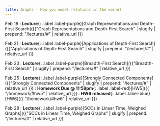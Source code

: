 ```yaml
---
title: Graphs - How you model relations in the world?
---
```



Feb 18
: **Lecture**{: .label .label-purple}[Graph Representations and Depth-First Search]({{"Graph Representations and Depth-First Search" | slugify | prepend: "/lectures/#" | relative_url }})


Feb 21
: **Lecture**{: .label .label-purple}[Applications of Depth-First Search]({{"Applications of Depth-First Search" | slugify | prepend: "/lectures/#" | relative_url }})

Feb 23
: **Lecture**{: .label .label-purple}[Breadth-First Search]({{"Breadth-First Search" | slugify | prepend: "/lectures/#" | relative_url }})

Feb 25
: **Lecture**{: .label .label-purple}[Strongly Connected Components]({{"Strongly Connected Components" | slugify | prepend: "/lectures/#" | relative_url }})
: **Homework Due @ 11:59pm**{: .label .label-red}[HW5]({{ "/homework/#hw5" | relative_url }})
: **HW6 released**{: .label .label-blue}[HW6]({{ "/homework/#hw6" | relative_url }})


Feb 28
: **Lecture**{: .label .label-purple}[SCCs in Linear Time, Weighed Graphs]({{"SCCs in Linear Time, Weighed Graphs" | slugify | prepend: "/lectures/#" | relative_url }})



